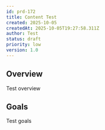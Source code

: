 ```yaml
---
id: prd-172
title: Content Test
created: 2025-10-05
createdAt: 2025-10-05T19:27:58.311Z
author: Test
status: draft
priority: low
version: 1.0
---
```


## Overview
Test overview
## Goals
Test goals